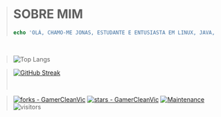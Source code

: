 > 
> # SOBRE MIM
> ```php
> echo 'OLÁ, CHAMO-ME JONAS, ESTUDANTE E ENTUSIASTA EM LINUX, JAVA, PHP E JAVASCRIPT.';
> ```
>

<br />

> 
> 
> 
> ![Top Langs](https://github-readme-stats.vercel.app/api/top-langs/?username=GamerCleanVic&layout=compact&theme=tokyonight&hide=css,html,javascript,ruby,blade,rust,go,hack,c)
>

<!--- ![Jonas's GitHub stats](https://github-readme-stats.vercel.app/api?username=GamerCleanVic&show_icons=true&theme=tokyonight) --->
>
> [![GitHub Streak](https://streak-stats.demolab.com/?user=GamerCleanVic&theme=tokyonight)](https://git.io/streak-stats)
> 
> <br />
> 
 
> 
> [![forks - GamerCleanVic](https://img.shields.io/github/forks/GamerCleanVic/GamerCleanVic?style=social&logo=github&logoColor=%234f0faf)]([#](https://github.com/GamerCleanVic))
> [![stars - GamerCleanVic](https://img.shields.io/github/stars/GamerCleanVic/GamerCleanVic?style=social&logo=github&logoColor=%234f0faf)]([#](https://github.com/GamerCleanVic)) 
> [![Maintenance](https://img.shields.io/maintenance/yes/2025?color=%234f0faf&label=maintened&logo=github&logoColor=%23ffffff)]([#](https://github.com/GamerCleanVic)) 
> ![visitors](https://visitor-badge.laobi.icu/badge?page_id=[page.id](GamerCleanVic))
> 
> 
>
